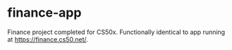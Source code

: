 # finance-app
Finance project completed for CS50x. Functionally identical to app running at https://finance.cs50.net/.
